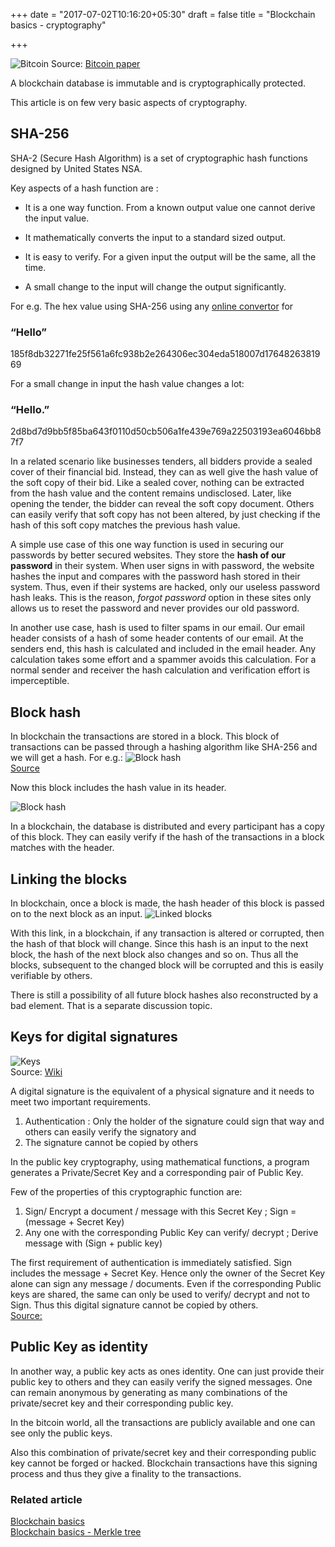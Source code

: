 +++
date = "2017-07-02T10:16:20+05:30"
draft = false
title = "Blockchain basics - cryptography"

+++

![Bitcoin](/blog/img/image4.png)
Source: [Bitcoin paper](https://bitcoin.org/bitcoin.pdf)

A blockchain database is immutable and is cryptographically protected. 

This article is on few very basic aspects of cryptography.

## SHA-256

SHA-2 (Secure Hash Algorithm) is a set of cryptographic hash functions designed by United States NSA. 

Key aspects of a hash function are :

- It is a one way function. From a known output value one cannot derive the input value.
	
- It mathematically converts the input to a standard sized output.
	
- It is easy to verify. For a given input the output will be the same, all the time.

- A small change to the input will change the output significantly.
				
For e.g. 
The hex value using SHA-256 using any [online convertor](http://hash.online-convert.com/sha256-generator) for 

### “Hello” 

185f8db32271fe25f561a6fc938b2e264306ec304eda518007d1764826381969

For a small change in input the hash value changes a lot:

### “Hello.”

2d8bd7d9bb5f85ba643f0110d50cb506a1fe439e769a22503193ea6046bb87f7

In a related scenario like businesses tenders, all bidders provide a sealed cover of their financial bid. Instead, they can as well give the hash value of the soft copy of their bid. Like a sealed cover, nothing can be extracted from the hash value and the content remains undisclosed. Later, like opening the tender, the bidder can reveal the soft copy document. Others can easily verify that soft copy has not been altered, by just checking if the hash of this soft copy matches the previous hash value. 

A simple use case of this one way function is used in securing our passwords by better secured websites. They store the **hash of our password** in their system. When user signs in with password, the website hashes the input and compares with the password hash stored in their system. Thus, even if their systems are hacked, only our useless password hash leaks. This is the reason, *forgot password* option in these sites only allows us to reset the password and never provides our old password.

In another use case, hash is used to filter spams in our email. Our email header consists of a hash of some header contents of our email. At the senders end, this hash is calculated and included in the email header. Any calculation takes some effort and a spammer avoids this calculation. For a normal sender and receiver the hash calculation and verification effort is imperceptible. 

## Block hash

In blockchain the transactions are stored in a block. This block of transactions can be passed through a hashing algorithm like SHA-256 and we will get a hash. 
For e.g.: 
![Block hash](/blog/img/image5.png)  
[Source](https://anders.com/blockchain/hash.html)

Now this block includes the hash value in its header. 

![Block hash](/blog/img/image6.png)

In a blockchain, the database is distributed and every participant has a copy of this block. They can easily verify if the hash of the transactions in a block matches with the header.

## Linking the blocks

In blockchain, once a block is made, the hash header of this block is passed on to the next block as an input. 
![Linked blocks](/blog/img/image7.png)

With this link, in a blockchain, if any transaction is altered or corrupted, then the hash of that block will change. Since this hash is an input to the next block, the hash of the next block also changes and so on. Thus all the blocks, subsequent to the changed block will be corrupted and this is easily verifiable by others. 

There is still a possibility of all future block hashes also reconstructed by a bad element. That is a separate discussion topic. 


## Keys for digital signatures

![Keys](/blog/img/image8.png)  
Source: [Wiki](https://en.wikipedia.org/wiki/Public-key_cryptography)  

A digital signature is the equivalent of a physical signature and it needs to meet two important requirements.  
1. Authentication : Only the holder of the signature could sign that way and others can easily verify the signatory and  
2. The signature cannot be copied by others

In the public key cryptography, using mathematical functions, a program generates a Private/Secret Key and a corresponding pair of Public Key.  

Few of the properties of this cryptographic function are:  
1.  Sign/ Encrypt a document / message with this Secret Key ; Sign = (message + Secret Key)  
2.  Any one with the corresponding Public Key can verify/ decrypt ; Derive message with (Sign + public key)

The first requirement of authentication is immediately satisfied. Sign includes the message + Secret Key. Hence only the owner of the Secret Key alone can sign any message / documents. Even if the corresponding Public keys are shared, the same can only be used to verify/ decrypt and not to Sign. Thus this digital signature cannot be copied by others.  
[Source:](http://bitcoinbook.cs.princeton.edu) 

## Public Key as identity

In another way, a public key acts as ones identity. One can just provide their public key to others and they can easily verify the signed messages. One can remain anonymous by generating as many combinations of the private/secret key and their corresponding public key. 

In the bitcoin world, all the transactions are publicly available and one can see only the public keys.

Also this combination of private/secret key and their corresponding public key cannot be forged or hacked. Blockchain transactions have this signing process and thus they give a finality to the transactions. 

### Related article

[Blockchain basics](https://www.linkedin.com/pulse/blockchain-basics-business-govindarajan-r)  
[Blockchain basics - Merkle tree](https://www.linkedin.com/pulse/blockchain-basics-merkle-tree-govindarajan-r)  


